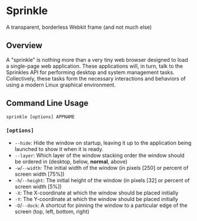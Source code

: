 # Sprinkle
A transparent, borderless Webkit frame (and not much else)

## Overview

A "sprinkle" is nothing more than a very tiny web browser designed to load a single-page web application.  These applications will, in turn, talk to the Sprinkles API for performing desktop and system management tasks.  Collectively, these tasks form the necessary interactions and behaviors of using a modern Linux graphical environment.

## Command Line Usage

```
sprinkle [options] APPNAME
```

### `[options]`

* `--hide`:        Hide the window on startup, leaving it up to the application being launched to show it when it is ready.
* `--layer`:       Which layer of the window stacking order the window should be ordered in (desktop, below, **normal**, above)
* `-w`/`--width`:  The initial width of the window (in pixels [250] or percent of screen width [75%])
* `-h`/`--height`: The initial height of the window (in pixels [32] or percent of screen width [5%])
* `-X`:            The X-coordinate at which the window should be placed initially 
* `-Y`:            The Y-coordinate at which the window should be placed initially
* `-D`/`--dock`:   A shortcut for pinning the window to a particular edge of the screen (top, left, bottom, right)